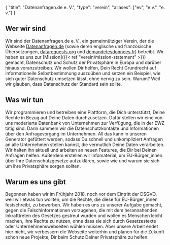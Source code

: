 {
    "title": "Datenanfragen.de e. V.",
    "type": "verein",
    "aliases": ["ev", "e.v.", "e. v."]
}

## Wer wir sind

Wir sind der Datenanfragen.de e.&thinsp;V., ein gemeinnütziger Verein, der die Webseite [Datenanfragen.de](https://www.datenanfragen.de) (sowie deren englische und französische Übersetzungen, [datarequests.org](https://www.datarequests.org) und [demandetesdonnees.fr](https://www.demandetesdonnees.fr)) betreibt. Wir haben es uns zur [Mission]({{< ref "verein/mission-statement" >}}) gemacht, Datenschutz und Schutz der Privatsphäre in Europa und darüber hinaus voranzutreiben. Wir wollen Dir helfen, Dein Recht Grundrecht auf informationelle Selbstbestimmung auszuüben und setzen ein Beispiel, wie sich guter Datenschutz umsetzen lässt, ohne nervig zu sein. Warum? Weil wir glauben, dass Datenschutz der Standard sein sollte.

## Was wir tun

Wir programmieren und betreiben eine Plattform, die Dich unterstützt, Deine Rechte in Bezug auf Deine Daten durchzusetzen. Dafür stellen wir eine von uns moderierte Datenbank von Unternehmen zur Verfügung, die in der EWZ tätig sind. Darin sammeln wir die Datenschutzkontakte und Informationen über den Anfragevorgang im Unternehmen. All das kann in unseren Generator gefüttert werden, sodass Du schnell und unkompliziert Anfragen an alle Unternehmen stellen kannst, die vermutlich Deine Daten verarbeiten. Wir halten ihn aktuell und arbeiten an neuen Features, die Dir bei Deinen Anfragen helfen. Außerdem erstellen wir Infomaterial, um EU-Bürger_innen über Ihre Datenschutzgesetze aufzuklären, sowie wie und warum sie sich um ihre Privatsphäre sorgen sollten.

## Warum es uns gibt

Begonnen haben wir im Frühjahr 2018, noch vor dem Eintritt der DSGVO, weil wir etwas tun wollten, um die Rechte, die diese für EU-Bürger_innen festschreibt, zu bewerben. Wir haben es uns zu unserer Aufgabe gemacht, gegen die Falschinformationen vorzugehen, die mit dem herannahenden Inkrafttreten des Gesetzes gestreut wurden und wollen es Menschen leicht machen, ihre Rechte zu nutzen, ohne dass sie sich durch Gesetzestexte oder Unternehmenswebseiten wühlen müssen. Aber unsere Arbeit endet hier nicht, wir verbessern die Webseite weiterhin und planen für die Zukunft schon neue Projekte, Dir beim Schutz Deiner Privatsphäre zu helfen.
